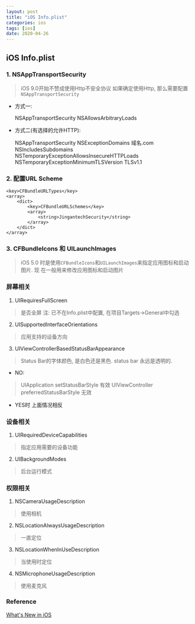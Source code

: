 ```yaml
---
layout: post
title: "iOS Info.plist"
categories: ios
tags: [ios]
date: 2020-04-26
---
```


## iOS Info.plist

### 1. NSAppTransportSecurity

> iOS 9.0开始不赞成使用Http不安全协议
> 如果确定使用Http, 那么需要配置`NSAppTransportSecurity`

* 方式一:
    
    <key>NSAppTransportSecurity</key>
    <dict>
      <key>NSAllowsArbitraryLoads</key>
      <true/>
    </dict>

* 方式二(有选择的允许HTTP):

    <key>NSAppTransportSecurity</key>
    <dict>
      <key>NSExceptionDomains</key>
      <dict>
        <key>域名.com</key>
        <dict>
          <!--允许子域名:subdomains-->
          <key>NSIncludesSubdomains</key>
          <true/>
          <!--允许App进行不安全的HTTP请求-->
          <key>NSTemporaryExceptionAllowsInsecureHTTPLoads</key>
          <true/>
          <!--在这里声明所支持的 TLS 最低版本-->
          <key>NSTemporaryExceptionMinimumTLSVersion</key>
          <string>TLSv1.1</string>
        </dict>
      </dict>
    </dict>

### 2. 配置URL Scheme

    <key>CFBundleURLTypes</key>
	<array>
		<dict>
			<key>CFBundleURLSchemes</key>
			<array>
				<string>JingantechSecurity</string>
			</array>
		</dict>
	</array>

### 3. CFBundleIcons 和 UILaunchImages

> iOS 5.0 时是使用`CFBundleIcons`和`UILaunchImages`来指定应用图标和启动图片. 现
> 在一般用来修改应用图标和启动图片

### 屏幕相关

1. UIRequiresFullScreen
> 是否全屏
> 注: 已不在Info.plist中配置, 在项目Targets->General中勾选

2. UISupportedInterfaceOrientations
> 应用支持的设备方向

3. UIViewControllerBasedStatusBarAppearance
> Status Bar的字体颜色, 是白色还是黑色. status bar 永远是透明的.

* NO:
> UIApplication setStatusBarStyle 有效
> UIViewController preferredStatusBarStyle 无效

* YES时 上面情况相反

### 设备相关

1. UIRequiredDeviceCapabilities
> 指定应用需要的设备功能

2. UIBackgroundModes
> 后台运行模式

### 权限相关

1. NSCameraUsageDescription
> 使用相机

2. NSLocationAlwaysUsageDescription
> 一直定位

3. NSLocationWhenInUseDescription
> 当使用时定位

4. NSMicrophoneUsageDescription
> 使用麦克风

### Reference
[What's New in iOS](https://developer.apple.com/library/archive/releasenotes/General/WhatsNewIniOS/Articles/iOS9.html#//apple_ref/doc/uid/TP40016198-DontLinkElementID_13)
